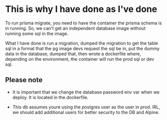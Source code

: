 # This is why I have done as I've done

To run prisma migrate, you need to have the container the prisma schema is in running.
So, we can't get an independent database image without running some sql in the image.

What I have done is run a migration, dumped the migration to get the table sql in a format that
the pg image devs request the sql be in, put the dummy data in the database, dumped that,
then wrote a dockerfile where, depending on the environment, the container will run the prod sql or dev sql.

## Please note

- It is important that we change the database password env var when we deploy. It is located in the dockerfile.

- This db assumes youre using the postgres user as the user in prod. IRL, we should add additional users for better security to the DB and Alpine.
